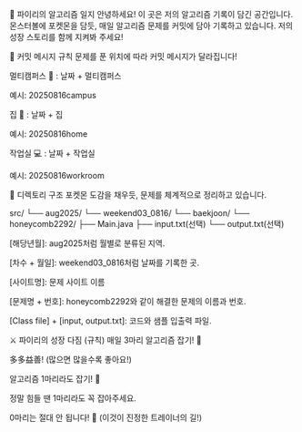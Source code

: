 📜 파이리의 알고리즘 일지
안녕하세요! 이 곳은 저의 알고리즘 기록이 담긴 공간입니다. 몬스터볼에 포켓몬을 담듯, 매일 알고리즘 문제를 커밋에 담아 기록하고 있습니다. 저의 성장 스토리를 함께 지켜봐 주세요!

📝 커밋 메시지 규칙
문제를 푼 위치에 따라 커밋 메시지가 달라집니다!

멀티캠퍼스 🏫 : 날짜 + 멀티캠퍼스

예시: 20250816campus

집 🏡 : 날짜 + 집

예시: 20250816home

작업실 💻 : 날짜 + 작업실

예시: 20250816workroom

📁 디렉토리 구조
포켓몬 도감을 채우듯, 문제를 체계적으로 정리하고 있습니다.

src/
└── aug2025/
    └── weekend03_0816/
        └── baekjoon/
            └── honeycomb2292/
                ├── Main.java
                ├── input.txt(선택)
                └── output.txt(선택)

[해당년월]: aug2025처럼 월별로 분류된 지역.

[차수 + 월일]: weekend03_0816처럼 날짜를 기록한 곳.

[사이트명]: 문제 사이트 이름

[문제명 + 번호]: honeycomb2292와 같이 해결한 문제의 이름과 번호.

[Class file] + [input, output.txt]: 코드와 샘플 입출력 파일.

⚔️ 파이리의 성장 다짐 (규칙)
매일 3마리 알고리즘 잡기! 🎯

多多益善! (많으면 많을수록 좋아요!)

알고리즘 1마리라도 잡기! 💪

정말 힘들 땐 1마리라도 꼭 잡아주세요.

0마리는 절대 안 됩니다! 🚫 (이것이 진정한 트레이너의 길!)
